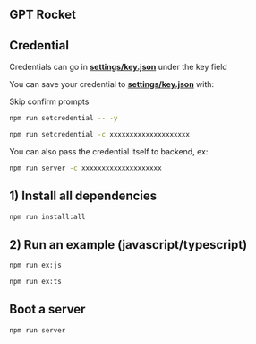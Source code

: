## GPT Rocket

## Credential

Credentials can go in **[settings/key.json](./settings/key.json)** under the key field

You can save your credential to **[settings/key.json](./settings/key.json)** with:

Skip confirm prompts

```sh
npm run setcredential -- -y
```

```sh
npm run setcredential -c xxxxxxxxxxxxxxxxxxxx

```

You can also pass the credential itself to backend, ex:

```sh
npm run server -c xxxxxxxxxxxxxxxxxxxx
```

## 1) Install all dependencies

```sh
npm run install:all
```

## 2) Run an example (javascript/typescript)

```sh
npm run ex:js
```

```sh
npm run ex:ts
```

## Boot a server

```sh
npm run server
```
